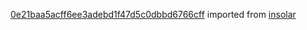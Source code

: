 [0e21baa5acff6ee3adebd1f47d5c0dbbd6766cff](https://github.com/insolar/insolar/commit/0e21baa5acff6ee3adebd1f47d5c0dbbd6766cff) imported from [insolar](https://github.com/insolar/insolar)
